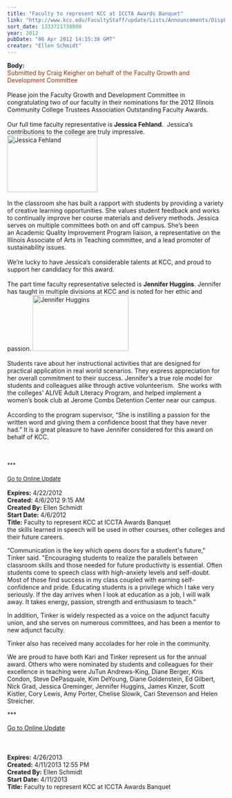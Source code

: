```yaml
---
title: "Faculty to represent KCC at ICCTA Awards Banquet"
link: "http://www.kcc.edu/FacultyStaff/update/Lists/Announcements/DispForm.aspx?ID=661"
sort_date: 1333721738000
year: 2012
pubDate: "06 Apr 2012 14:15:38 GMT"
creator: "Ellen Schmidt"
---
```


<div><b>Body:</b> <div class="ExternalClass57868971EC1344C58B1D5B321CDF0A58">
<div><font color="#993300">Submitted by Craig Keigher on behalf of the Faculty Growth and Development Committee</font></div>
<div> </div>
<div>Please join the Faculty Growth and Development Committee in congratulating two of our faculty in their nominations for the 2012 Illinois Community College Trustees Association Outstanding Faculty Awards.<br /></div>
<div> </div>
<div>Our full time faculty representative is <strong>Jessica Fehland</strong>.  Jessica’s contributions to the college are truly impressive. <img alt="Jessica Fehland" src="/FacultyStaff/update/PublishingImages/JessicaFehland.jpg" width="209" height="131" /><a href="/FacultyStaff/update/PublishingImages/JessicaFehland.jpg"></a></div>
<div> </div>
<div>In the classroom she has built a rapport with students by providing a variety of creative learning opportunities. She values student feedback and works to continually improve her course materials and delivery methods. Jessica serves on multiple committees both on and off campus. She’s been an Academic Quality Improvement Program liaison, a representative on the Illinois Associate of Arts in Teaching committee, and a lead promoter of sustainability issues.  </div>
<div> </div>
<div>We’re lucky to have Jessica’s considerable talents at KCC, and proud to support her candidacy for this award.</div>
<div> </div>
<div>The part time faculty representative selected is <strong>Jennifer Huggins</strong>. Jennifer has taught in multiple divisions at KCC and is noted for her ethic and passion. <img style="width:222px;height:129px" alt="Jennifer Huggins" src="/FacultyStaff/update/PublishingImages/JHuggins.jpg" width="238" height="141" /></div>
<div> </div>
<div>Students rave about her instructional activities that are designed for practical application in real world scenarios. They express appreciation for her overall commitment to their success. Jennifer’s a true role model for students and colleagues alike through active volunteerism.  She works with the colleges’ ALIVE Adult Literacy Program, and helped implement a women’s book club at Jerome Combs Detention Center near our campus. </div>
<div> </div>
<div>According to the program supervisor, “She is instilling a passion for the written word and giving them a confidence boost that they have never had.” It is a great pleasure to have Jennifer considered for this award on behalf of KCC.<br /></div>
<div>
<div>
<div><font size="2">
<div> </div>
<div> </div>
<div> </div>
<div>***</div>
<div> </div>
<div><a href="/FacultyStaff/update/Pages/dailyupdate.aspx">Go to Online Update</a></div>
<div> </div></div></font></div></div></div></div>
<div><b>Expires:</b> 4/22/2012</div>
<div><b>Created:</b> 4/6/2012 9:15 AM</div>
<div><b>Created By:</b> Ellen Schmidt</div>
<div><b>Start Date:</b> 4/6/2012</div>
<div><b>Title:</b> Faculty to represent KCC at ICCTA Awards Banquet</div>
 the skills learned in speech will be used in other courses, other colleges and their future careers. </p>
<p>“Communication is the key which opens doors for a student's future,&quot; Tinker said. &quot;Encouraging students to realize the parallels between classroom skills and those needed for future productivity is essential. Often students come to speech class with high-anxiety levels and self-doubt. Most of those find success in my class coupled with earning self-confidence and pride. Educating students is a privilege which I take very seriously. If the day arrives when I look at education as a job, I will walk away. It takes energy, passion, strength and enthusiasm to teach.”</p>
<p>In addition, Tinker is widely respected as a voice on the adjunct faculty union, and she serves on numerous committees, and has been a mentor to new adjunct faculty. </p>
<p>Tinker also has received many accolades for her role in the community.</p>
<p>We are proud to have both Kari and Tinker represent us for the annual award. Others who were nominated by students and colleagues for their excellence in teaching were JuTun Andrews-King, Diane Berger, Kris Condon, Steve DePasquale, Kim DeYoung, Diane Goldenstein, Ed Gilbert, Nick Grad, Jessica Greminger, Jennifer Huggins, James Kinzer, Scott Kistler, Cory Lewis, Amy Porter, Chelise Slowik, Cari Stevenson and Helen Streicher.</p>
<p>***</p>
<div>
<div>
<div>
<div>
<div>
<div>
<div>
<div><a href="/FacultyStaff/update/Pages/dailyupdate.aspx">Go to Online Update</a></div>
<div> </div></div></div></div></div><br /><br /></div></div></div></div></div>
<div><b>Expires:</b> 4/26/2013</div>
<div><b>Created:</b> 4/11/2013 12:55 PM</div>
<div><b>Created By:</b> Ellen Schmidt</div>
<div><b>Start Date:</b> 4/11/2013</div>
<div><b>Title:</b> Faculty to represent KCC at ICCTA Awards Banquet</div>
